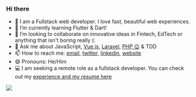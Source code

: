 ### Hi there 
- 🔭 I am a Fullstack web developer. I love fast, beautiful web experiences.
- 🌱 I’m currently learning Flutter & Dart!
- 👯 I’m looking to collaborate on innovative ideas in Fintech, EdTech or anything that isn't boring really (:
- 💬 Ask me about JavaScript, [Vue.js](https://vuejs.org), [Laravel](https://laravel.com), [PHP 😉](https://php.net) & TDD
- 📫 How to reach me: [email](mailto:olaegbesamuel@gmail.com), [twitter](https://twitter.com/devloader), [linkedin](https://linkedin.com/in/olaegbe-samuel), [website](https://goodhands.github.io)
- 😄 Pronouns: He/Him
- 💻 I am seeking a remote role as a fullstack developer. You can check out my [experience and my resume here](http://samuelolaegbe.com/experience)


![](https://komarev.com/ghpvc/?username=goodhands) 
<!--
**goodhands/goodhands** is a ✨ _special_ ✨ repository because its `README.md` (this file) appears on your GitHub profile.

Here are some ideas to get you started:

- 🔭 I’m currently working on ...
- 🌱 I’m currently learning ...
- 👯 I’m looking to collaborate on ...
- 🤔 I’m looking for help with ...
- 💬 Ask me about ...
- 📫 How to reach me: ...
- 😄 Pronouns: ...
- ⚡ Fun fact: ...
-->

